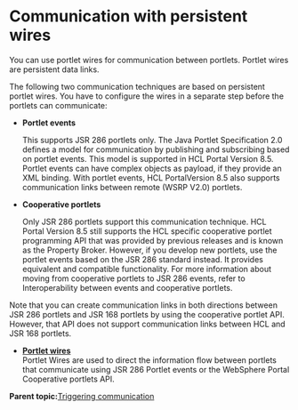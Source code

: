 # Communication with persistent wires

You can use portlet wires for communication between portlets. Portlet wires are persistent data links.

The following two communication techniques are based on persistent portlet wires. You have to configure the wires in a separate step before the portlets can communicate:

-   **Portlet events**

    This supports JSR 286 portlets only. The Java Portlet Specification 2.0 defines a model for communication by publishing and subscribing based on portlet events. This model is supported in HCL Portal Version 8.5. Portlet events can have complex objects as payload, if they provide an XML binding. With portlet events, HCL PortalVersion 8.5 also supports communication links between remote \(WSRP V2.0\) portlets.

-   **Cooperative portlets**

    Only JSR 286 portlets support this communication technique. HCL Portal Version 8.5 still supports the HCL specific cooperative portlet programming API that was provided by previous releases and is known as the Property Broker. However, if you develop new portlets, use the portlet events based on the JSR 286 standard instead. It provides equivalent and compatible functionality. For more information about moving from cooperative portlets to JSR 286 events, refer to Interoperability between events and cooperative portlets.


Note that you can create communication links in both directions between JSR 286 portlets and JSR 168 portlets by using the cooperative portlet API. However, that API does not support communication links between HCL and JSR 168 portlets.

-   **[Portlet wires](../dev-portlet/pltcom_wires.md)**  
Portlet Wires are used to direct the information flow between portlets that communicate using JSR 286 Portlet events or the WebSphere Portal Cooperative portlets API.

**Parent topic:**[Triggering communication](../dev-portlet/pltcom_pubsub_msg_based.md)

